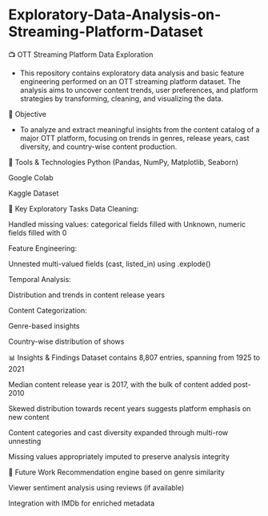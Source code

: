 # Exploratory-Data-Analysis-on-Streaming-Platform-Dataset

📺 OTT Streaming Platform Data Exploration
- This repository contains exploratory data analysis and basic feature engineering performed on an OTT streaming platform dataset. The analysis aims to uncover content trends, user preferences, and platform strategies by transforming, cleaning, and visualizing the data.


📌 Objective
- To analyze and extract meaningful insights from the content catalog of a major OTT platform, focusing on trends in genres, release years, cast diversity, and country-wise content production.

🧰 Tools & Technologies
Python (Pandas, NumPy, Matplotlib, Seaborn)

Google Colab

Kaggle Dataset

🧪 Key Exploratory Tasks
Data Cleaning:

Handled missing values: categorical fields filled with Unknown, numeric fields filled with 0

Feature Engineering:

Unnested multi-valued fields (cast, listed_in) using .explode()

Temporal Analysis:

Distribution and trends in content release years

Content Categorization:

Genre-based insights

Country-wise distribution of shows

📊 Insights & Findings
Dataset contains 8,807 entries, spanning from 1925 to 2021

Median content release year is 2017, with the bulk of content added post-2010

Skewed distribution towards recent years suggests platform emphasis on new content

Content categories and cast diversity expanded through multi-row unnesting

Missing values appropriately imputed to preserve analysis integrity

📌 Future Work
Recommendation engine based on genre similarity

Viewer sentiment analysis using reviews (if available)

Integration with IMDb for enriched metadata

